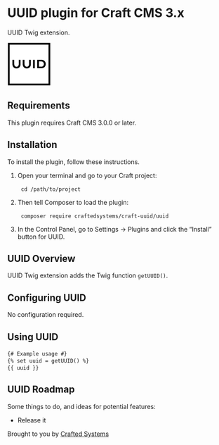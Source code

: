 # UUID plugin for Craft CMS 3.x

UUID Twig extension.

![Screenshot](resources/img/plugin-logo.png)

## Requirements

This plugin requires Craft CMS 3.0.0 or later.

## Installation

To install the plugin, follow these instructions.

1. Open your terminal and go to your Craft project:

        cd /path/to/project

2. Then tell Composer to load the plugin:

        composer require craftedsystems/craft-uuid/uuid

3. In the Control Panel, go to Settings → Plugins and click the “Install” button for UUID.

## UUID Overview

UUID Twig extension adds the Twig function `getUUID()`.

## Configuring UUID

No configuration required.

## Using UUID

```twig
{# Example usage #}
{% set uuid = getUUID() %}
{{ uuid }}
```

## UUID Roadmap

Some things to do, and ideas for potential features:

* Release it

Brought to you by [Crafted Systems](https://www.crafted.systems)
